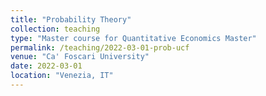 ```yaml
---
title: "Probability Theory"
collection: teaching
type: "Master course for Quantitative Economics Master"
permalink: /teaching/2022-03-01-prob-ucf
venue: "Ca' Foscari University"
date: 2022-03-01
location: "Venezia, IT"
---
```

